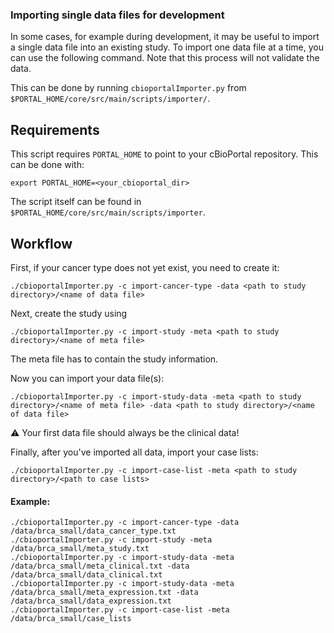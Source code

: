 ### Importing single data files for development
In some cases, for example during development, it may be useful to import a single data file into an existing study. To import one data file at a time, you can use the following command. Note that this process will not validate the data.

This can be done by running `cbioportalImporter.py` from `$PORTAL_HOME/core/src/main/scripts/importer/`.

## Requirements
This script requires `PORTAL_HOME` to point to your cBioPortal repository. This can be done with:
```
export PORTAL_HOME=<your_cbioportal_dir>
```

The script itself can be found in `$PORTAL_HOME/core/src/main/scripts/importer`.

## Workflow

First, if your cancer type does not yet exist, you need to create it:
```
./cbioportalImporter.py -c import-cancer-type -data <path to study directory>/<name of data file>
```

Next, create the study using
```
./cbioportalImporter.py -c import-study -meta <path to study directory>/<name of meta file>
```
The meta file has to contain the study information.

Now you can import your data file(s): 
```
./cbioportalImporter.py -c import-study-data -meta <path to study directory>/<name of meta file> -data <path to study directory>/<name of data file> 
```
:warning: 
Your first data file should always be the clinical data!

Finally, after you've imported all data, import your case lists:
```
./cbioportalImporter.py -c import-case-list -meta <path to study directory>/<path to case lists>
```

#### Example:
```
./cbioportalImporter.py -c import-cancer-type -data /data/brca_small/data_cancer_type.txt
./cbioportalImporter.py -c import-study -meta /data/brca_small/meta_study.txt
./cbioportalImporter.py -c import-study-data -meta /data/brca_small/meta_clinical.txt -data /data/brca_small/data_clinical.txt
./cbioportalImporter.py -c import-study-data -meta /data/brca_small/meta_expression.txt -data /data/brca_small/data_expression.txt
./cbioportalImporter.py -c import-case-list -meta /data/brca_small/case_lists
```
